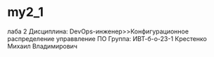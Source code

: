 # my2_1
лаба 2
Дисциплина: DevOps-инженер>>Конфигурационное распределение управвление ПО
Группа: ИВТ-б-о-23-1
Крестенко Михаил Владимирович